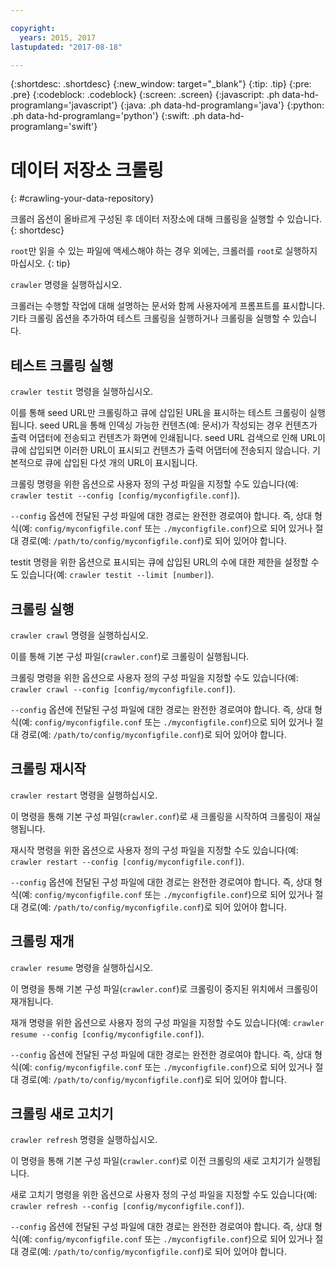```yaml
---

copyright:
  years: 2015, 2017
lastupdated: "2017-08-18"

---
```


{:shortdesc: .shortdesc}
{:new_window: target="_blank"}
{:tip: .tip}
{:pre: .pre}
{:codeblock: .codeblock}
{:screen: .screen}
{:javascript: .ph data-hd-programlang='javascript'}
{:java: .ph data-hd-programlang='java'}
{:python: .ph data-hd-programlang='python'}
{:swift: .ph data-hd-programlang='swift'}

# 데이터 저장소 크롤링
{: #crawling-your-data-repository}

크롤러 옵션이 올바르게 구성된 후 데이터 저장소에 대해 크롤링을 실행할 수 있습니다.
{: shortdesc}

`root`만 읽을 수 있는 파일에 액세스해야 하는 경우 외에는, 크롤러를 `root`로 실행하지 마십시오.
{: tip}

`crawler` 명령을 실행하십시오.

크롤러는 수행할 작업에 대해 설명하는 문서와 함께 사용자에게 프롬프트를 표시합니다. 기타 크롤링 옵션을 추가하여 테스트 크롤링을 실행하거나 크롤링을 실행할 수 있습니다.

## 테스트 크롤링 실행

`crawler testit` 명령을 실행하십시오.

이를 통해 seed URL만 크롤링하고 큐에 삽입된 URL을 표시하는 테스트 크롤링이 실행됩니다. seed URL을 통해 인덱싱 가능한 컨텐츠(예: 문서)가 작성되는 경우 컨텐츠가 출력 어댑터에 전송되고 컨텐츠가 화면에 인쇄됩니다. seed URL 검색으로 인해 URL이 큐에 삽입되면 이러한 URL이 표시되고 컨텐츠가 출력 어댑터에 전송되지 않습니다. 기본적으로 큐에 삽입된 다섯 개의 URL이 표시됩니다.

크롤링 명령을 위한 옵션으로 사용자 정의 구성 파일을 지정할 수도 있습니다(예: `crawler testit --config [config/myconfigfile.conf]`).

`--config` 옵션에 전달된 구성 파일에 대한 경로는 완전한 경로여야 합니다. 즉, 상대 형식(예: `config/myconfigfile.conf` 또는 `./myconfigfile.conf`)으로 되어 있거나 절대 경로(예: `/path/to/config/myconfigfile.conf`)로 되어 있어야 합니다.

testit 명령을 위한 옵션으로 표시되는 큐에 삽입된 URL의 수에 대한 제한을 설정할 수도 있습니다(예: `crawler testit --limit [number]`).

## 크롤링 실행

`crawler crawl` 명령을 실행하십시오.

이를 통해 기본 구성 파일(`crawler.conf`)로 크롤링이 실행됩니다.

크롤링 명령을 위한 옵션으로 사용자 정의 구성 파일을 지정할 수도 있습니다(예: `crawler crawl --config [config/myconfigfile.conf]`).

`--config` 옵션에 전달된 구성 파일에 대한 경로는 완전한 경로여야 합니다. 즉, 상대 형식(예: `config/myconfigfile.conf` 또는 `./myconfigfile.conf`)으로 되어 있거나 절대 경로(예: `/path/to/config/myconfigfile.conf`)로 되어 있어야 합니다.

## 크롤링 재시작

`crawler restart` 명령을 실행하십시오.

이 명령을 통해 기본 구성 파일(`crawler.conf`)로 새 크롤링을 시작하여 크롤링이 재실행됩니다.

재시작 명령을 위한 옵션으로 사용자 정의 구성 파일을 지정할 수도 있습니다(예: `crawler restart --config [config/myconfigfile.conf]`).

`--config` 옵션에 전달된 구성 파일에 대한 경로는 완전한 경로여야 합니다. 즉, 상대 형식(예: `config/myconfigfile.conf` 또는 `./myconfigfile.conf`)으로 되어 있거나 절대 경로(예: `/path/to/config/myconfigfile.conf`)로 되어 있어야 합니다.

## 크롤링 재개

`crawler resume` 명령을 실행하십시오.

이 명령을 통해 기본 구성 파일(`crawler.conf`)로 크롤링이 중지된 위치에서 크롤링이 재개됩니다.

재개 명령을 위한 옵션으로 사용자 정의 구성 파일을 지정할 수도 있습니다(예: `crawler resume --config [config/myconfigfile.conf]`).

`--config` 옵션에 전달된 구성 파일에 대한 경로는 완전한 경로여야 합니다. 즉, 상대 형식(예: `config/myconfigfile.conf` 또는 `./myconfigfile.conf`)으로 되어 있거나 절대 경로(예: `/path/to/config/myconfigfile.conf`)로 되어 있어야 합니다.

## 크롤링 새로 고치기

`crawler refresh` 명령을 실행하십시오.

이 명령을 통해 기본 구성 파일(`crawler.conf`)로 이전 크롤링의 새로 고치기가 실행됩니다.

새로 고치기 명령을 위한 옵션으로 사용자 정의 구성 파일을 지정할 수도 있습니다(예: `crawler refresh --config [config/myconfigfile.conf]`).

`--config` 옵션에 전달된 구성 파일에 대한 경로는 완전한 경로여야 합니다. 즉, 상대 형식(예: `config/myconfigfile.conf` 또는 `./myconfigfile.conf`)으로 되어 있거나 절대 경로(예: `/path/to/config/myconfigfile.conf`)로 되어 있어야 합니다.
